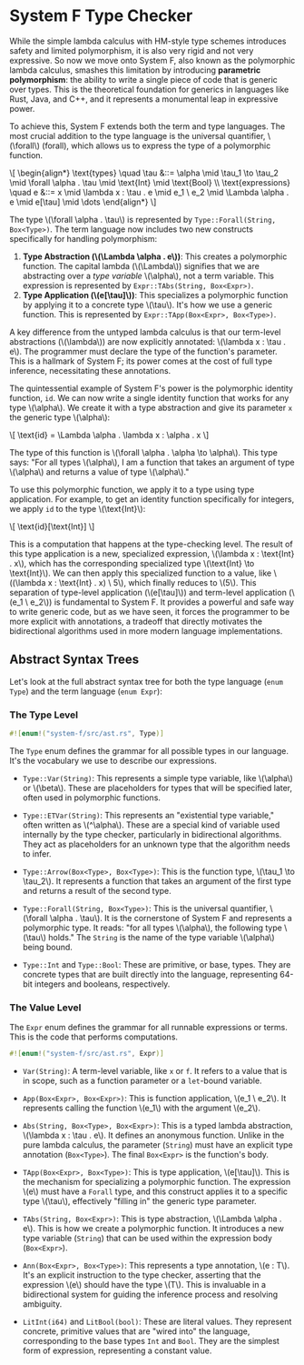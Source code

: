 # System F Type Checker

While the simple lambda calculus with HM-style type schemes introduces safety and limited polymorphism, it is also very rigid and not very expressive. So now we move onto System F, also known as the polymorphic lambda calculus, smashes this limitation by introducing **parametric polymorphism**: the ability to write a single piece of code that is generic over types. This is the theoretical foundation for generics in languages like Rust, Java, and C++, and it represents a monumental leap in expressive power.

To achieve this, System F extends both the term and type languages. The most crucial addition to the type language is the universal quantifier, \\(\forall\\) (forall), which allows us to express the type of a polymorphic function.

\\[ \begin{align*} \text{types} \quad \tau &::= \alpha \mid \tau_1 \to \tau_2 \mid \forall \alpha . \tau \mid \text{Int} \mid \text{Bool} \\\\ \text{expressions} \quad e &::= x \mid \lambda x : \tau . e \mid e_1 \ e_2 \mid \Lambda \alpha . e \mid e[\tau] \mid \dots \end{align*} \\]

The type \\(\forall \alpha . \tau\\) is represented by `Type::Forall(String, Box<Type>)`. The term language now includes two new constructs specifically for handling polymorphism:

1.  **Type Abstraction (\\(\Lambda \alpha . e\\))**: This creates a polymorphic function. The capital lambda (\\(\Lambda\\)) signifies that we are abstracting over a *type variable* \\(\alpha\\), not a term variable. This expression is represented by `Expr::TAbs(String, Box<Expr>)`.
2.  **Type Application (\\(e[\tau]\\))**: This specializes a polymorphic function by applying it to a concrete type \\(\tau\\). It's how we use a generic function. This is represented by `Expr::TApp(Box<Expr>, Box<Type>)`.

A key difference from the untyped lambda calculus is that our term-level abstractions (\\(\lambda\\)) are now explicitly annotated: \\(\lambda x : \tau . e\\). The programmer must declare the type of the function's parameter. This is a hallmark of System F; its power comes at the cost of full type inference, necessitating these annotations.

The quintessential example of System F's power is the polymorphic identity function, `id`. We can now write a single identity function that works for any type \\(\alpha\\). We create it with a type abstraction and give its parameter `x` the generic type \\(\alpha\\):

\\[ \text{id} = \Lambda \alpha . \lambda x : \alpha . x \\]

The type of this function is \\(\forall \alpha . \alpha \to \alpha\\). This type says: "For all types \\(\alpha\\), I am a function that takes an argument of type \\(\alpha\\) and returns a value of type \\(\alpha\\)."

To use this polymorphic function, we apply it to a type using type application. For example, to get an identity function specifically for integers, we apply `id` to the type \\(\text{Int}\\):

\\[ \text{id}[\text{Int}] \\]

This is a computation that happens at the type-checking level. The result of this type application is a new, specialized expression, \\(\lambda x : \text{Int} . x\\), which has the corresponding specialized type \\(\text{Int} \to \text{Int}\\). We can then apply this specialized function to a value, like \\((\lambda x : \text{Int} . x) \ 5\\), which finally reduces to \\(5\\). This separation of type-level application (\\(e[\tau]\\)) and term-level application (\\(e_1 \ e_2\\)) is fundamental to System F. It provides a powerful and safe way to write generic code, but as we have seen, it forces the programmer to be more explicit with annotations, a tradeoff that directly motivates the bidirectional algorithms used in more modern language implementations.

## Abstract Syntax Trees

Let's look at the full abstract syntax tree for both the type language (`enum Type`) and the term language (`enum Expr`):

### The Type Level

```rust
#![enum!("system-f/src/ast.rs", Type)]
```

The `Type` enum defines the grammar for all possible types in our language. It's the vocabulary we use to describe our expressions.

*   `Type::Var(String)`: This represents a simple type variable, like \\(\alpha\\) or \\(\beta\\). These are placeholders for types that will be specified later, often used in polymorphic functions.

*   `Type::ETVar(String)`: This represents an "existential type variable," often written as \\(^\alpha\\). These are a special kind of variable used internally by the type checker, particularly in bidirectional algorithms. They act as placeholders for an unknown type that the algorithm needs to infer.

*   `Type::Arrow(Box<Type>, Box<Type>)`: This is the function type, \\(\tau_1 \to \tau_2\\). It represents a function that takes an argument of the first type and returns a result of the second type.

*   `Type::Forall(String, Box<Type>)`: This is the universal quantifier, \\(\forall \alpha . \tau\\). It is the cornerstone of System F and represents a polymorphic type. It reads: "for all types \\(\alpha\\), the following type \\(\tau\\) holds." The `String` is the name of the type variable \\(\alpha\\) being bound.

*   `Type::Int` and `Type::Bool`: These are primitive, or base, types. They are concrete types that are built directly into the language, representing 64-bit integers and booleans, respectively.

### The Value Level

The `Expr` enum defines the grammar for all runnable expressions or terms. This is the code that performs computations.

```rust
#![enum!("system-f/src/ast.rs", Expr)]
```

*   `Var(String)`: A term-level variable, like `x` or `f`. It refers to a value that is in scope, such as a function parameter or a `let`-bound variable.

*   `App(Box<Expr>, Box<Expr>)`: This is function application, \\(e_1 \ e_2\\). It represents calling the function \\(e_1\\) with the argument \\(e_2\\).

*   `Abs(String, Box<Type>, Box<Expr>)`: This is a typed lambda abstraction, \\(\lambda x : \tau . e\\). It defines an anonymous function. Unlike in the pure lambda calculus, the parameter (`String`) must have an explicit type annotation (`Box<Type>`). The final `Box<Expr>` is the function's body.

*   `TApp(Box<Expr>, Box<Type>)`: This is type application, \\(e[\tau]\\). This is the mechanism for specializing a polymorphic function. The expression \\(e\\) must have a `Forall` type, and this construct applies it to a specific type \\(\tau\\), effectively "filling in" the generic type parameter.

*   `TAbs(String, Box<Expr>)`: This is type abstraction, \\(\Lambda \alpha . e\\). This is how we create a polymorphic function. It introduces a new type variable (`String`) that can be used within the expression body (`Box<Expr>`).

*   `Ann(Box<Expr>, Box<Type>)`: This represents a type annotation, \\(e : T\\). It's an explicit instruction to the type checker, asserting that the expression \\(e\\) should have the type \\(T\\). This is invaluable in a bidirectional system for guiding the inference process and resolving ambiguity.

*   `LitInt(i64)` and `LitBool(bool)`: These are literal values. They represent concrete, primitive values that are "wired into" the language, corresponding to the base types `Int` and `Bool`. They are the simplest form of expression, representing a constant value.
